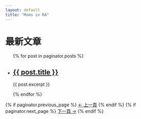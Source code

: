 ```yaml
---
layout: default
title: "Momo in RA"
---
```


<h1>最新文章</h1>
<ul>
  {% for post in paginator.posts %}
    <li>
      <h2><a href="{{ post.url }}">{{ post.title }}</a></h2>
      <p>{{ post.excerpt }}</p>
    </li>
  {% endfor %}
</ul>

<div class="pagination">
  {% if paginator.previous_page %}
    <a href="{{ paginator.previous_page_path }}">← 上一頁</a>
  {% endif %}
  {% if paginator.next_page %}
    <a href="{{ paginator.next_page_path }}">下一頁 →</a>
  {% endif %}
</div>
